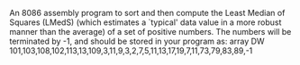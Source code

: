 An 8086 assembly program to sort and then compute the Least Median of Squares (LMedS)
(which estimates a `typical' data value in a more robust manner than the average) of a set of positive
numbers. The numbers will be terminated by -1, and should be stored in your program as:
array DW 101,103,108,102,113,13,109,3,11,9,3,2,7,5,11,13,17,19,7,11,73,79,83,89,-1
